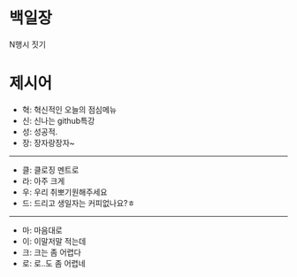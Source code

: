 # 백일장

N행시 짓기

# 제시어

- 혁: 혁신적인 오늘의 점심메뉴
- 신: 신나는 github특강
- 성: 성공적.
- 장: 장자랑장자~

---

- 클: 클로징 멘트로
- 라: 아주 크게
- 우: 우리 취뽀기원해주세요
- 드: 드리고 생일자는 커피없나요?ㅎ

---

- 마: 마음대로
- 이: 이말저말 적는데
- 크: 크는 좀 어렵다
- 로: 로..도 좀 어렵네
